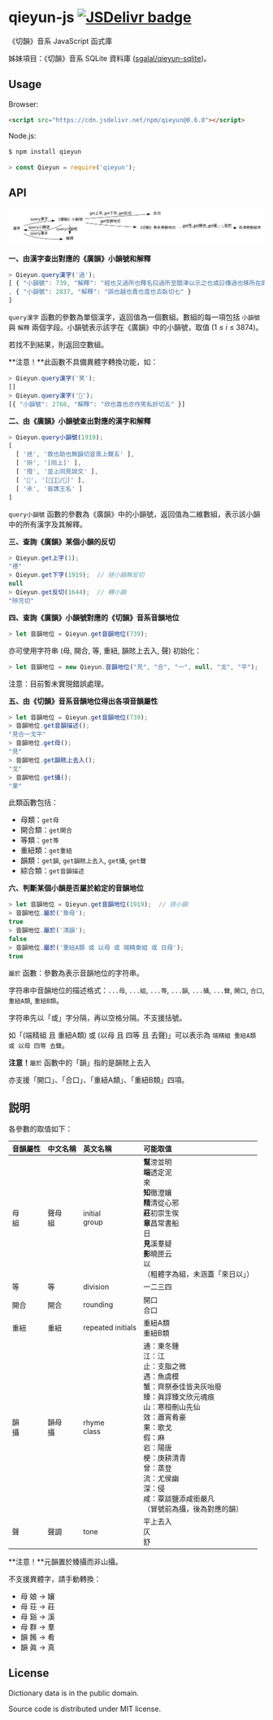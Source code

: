 # qieyun-js [![JSDelivr badge](https://data.jsdelivr.com/v1/package/npm/qieyun/badge)](https://www.jsdelivr.com/package/npm/qieyun)

《切韻》音系 JavaScript 函式庫

姊妹項目：《切韻》音系 SQLite 資料庫 \([sgalal/qieyun-sqlite](https://github.com/sgalal/qieyun-sqlite)\)。

## Usage

Browser:

```html
<script src="https://cdn.jsdelivr.net/npm/qieyun@0.6.0"></script>
```

Node.js:

```sh
$ npm install qieyun
```

```javascript
> const Qieyun = require('qieyun');
```

## API

![如圖為《切韻》音系 JavaScript 函式庫的工作流](demo/qieyun-js.png)

**一、由漢字查出對應的《廣韻》小韻號和解釋**

```javascript
> Qieyun.query漢字('過');
[ { "小韻號": 739, "解釋": "經也又過所也釋名曰過所至關津以示之也或曰傳過也移所在識以爲信也亦姓風俗通云過國夏諸侯後因爲氏漢有兖州刺史過栩" }
, { "小韻號": 2837, "解釋": "誤也越也責也度也古臥切七" }
]
```

`query漢字` 函數的參數為單個漢字，返回值為一個數組。數組的每一項包括 `小韻號` 與 `解釋` 兩個字段。小韻號表示該字在《廣韻》中的小韻號，取值 (1 ≤ _i_ ≤ 3874)。

若找不到結果，則返回空數組。

**注意！**此函數不具備異體字轉換功能，如：

```javascript
> Qieyun.query漢字('笑');
[]
> Qieyun.query漢字('𥬇');
[{ "小韻號": 2768, "解釋": "欣也喜也亦作笑私妙切五" }]
```

**二、由《廣韻》小韻號查出對應的漢字和解釋**

```javascript
> Qieyun.query小韻號(1919);
[
  [ '拯', '救也助也無韻切音蒸上聲五' ],
  [ '抍', '[同上]' ],
  [ '撜', '並上同見說文' ],
  [ '𨋬', '[⿱氶車/𨋬]' ],
  [ '氶', '晉譙王名' ]
]
```

`query小韻號` 函數的參數為《廣韻》中的小韻號，返回值為二維數組，表示該小韻中的所有漢字及其解釋。

**三、查詢《廣韻》某個小韻的反切**

```javascript
> Qieyun.get上字(1);
"德"
> Qieyun.get下字(1919);  // 拯小韻無反切
null
> Qieyun.get反切(1644);  // 轉小韻
"陟兖切"
```

**四、查詢《廣韻》小韻號對應的《切韻》音系音韻地位**

```javascript
> let 音韻地位 = Qieyun.get音韻地位(739);
```

亦可使用字符串 \(母, 開合, 等, 重紐, 韻賅上去入, 聲\) 初始化：

```javascript
> let 音韻地位 = new Qieyun.音韻地位("見", "合", "一", null, "戈", "平");
```

注意：目前暫未實現錯誤處理。

**五、由《切韻》音系音韻地位得出各項音韻屬性**

```javascript
> let 音韻地位 = Qieyun.get音韻地位(739);
> 音韻地位.get音韻描述();
"見合一戈平"
> 音韻地位.get母();
"見"
> 音韻地位.get韻賅上去入();
"戈"
> 音韻地位.get攝();
"果"
```

此類函數包括：

* 母類：`get母`
* 開合類：`get開合`
* 等類：`get等`
* 重紐類：`get重紐`
* 韻類：`get韻`, `get韻賅上去入`, `get攝`, `get聲`
* 綜合類：`get音韻描述`

**六、判斷某個小韻是否屬於給定的音韻地位**

```javascript
> let 音韻地位 = Qieyun.get音韻地位(1919);  // 拯小韻
> 音韻地位.屬於('章母');
true
> 音韻地位.屬於('清韻');
false
> 音韻地位.屬於('重紐A類 或 以母 或 端精章組 或 日母');
true
```

`屬於` 函數：參數為表示音韻地位的字符串。

字符串中音韻地位的描述格式：`...母`, `...組`, `...等`, `...韻`, `...攝`, `...聲`, `開口`, `合口`, `重紐A類`, `重紐B類`。

字符串先以「或」字分隔，再以空格分隔。不支援括號。

如「(端精組 且 重紐A類) 或 (以母 且 四等 且 去聲)」可以表示為 `端精組 重紐A類 或 以母 四等 去聲`。

**注意！**`屬於` 函數中的「韻」指的是韻賅上去入

亦支援「開口」、「合口」、「重紐A類」、「重紐B類」四項。

## 説明

各參數的取值如下：

| 音韻屬性 | 中文名稱 | 英文名稱 | 可能取值 |
| :- | :- | :- | :- |
| 母<br/>組 | 聲母<br/>組 | initial<br/>group | **幫**滂並明<br/>**端**透定泥<br/>來<br/>**知**徹澄孃<br/>**精**清從心邪<br/>**莊**初崇生俟<br/>**章**昌常書船<br/>日<br/>**見**溪羣疑<br/>**影**曉匣云<br/>以<br/>（粗體字為組，未涵蓋「來日以」） |
| 等 | 等 | division | 一二三四 |
| 開合 | 開合 | rounding | 開口<br/>合口 |
| 重紐 | 重紐 | repeated initials | 重紐A類<br/>重紐B類 |
| 韻<br/>攝 | 韻母<br/>攝 | rhyme<br/>class | 通：東冬鍾<br/>江：江<br/>止：支脂之微<br/>遇：魚虞模<br/>蟹：齊祭泰佳皆夬灰咍廢<br/>臻：眞諄臻文欣元魂痕<br/>山：寒桓刪山先仙<br/>效：蕭宵肴豪<br/>果：歌戈<br/>假：麻<br/>宕：陽唐<br/>梗：庚耕清青<br/>曾：蒸登<br/>流：尤侯幽<br/>深：侵<br/>咸：覃談鹽添咸銜嚴凡<br/>（冒號前為攝，後為對應的韻） |
| 聲 | 聲調 | tone | 平上去入<br/>仄<br/>舒 |

**注意！**元韻置於臻攝而非山攝。

不支援異體字，請手動轉換：

* 母 娘 -> 孃
* 母 荘 -> 莊
* 母 谿 -> 溪
* 母 群 -> 羣
* 韻 餚 -> 肴
* 韻 眞 -> 真

## License

Dictionary data is in the public domain.

Source code is distributed under MIT license.
